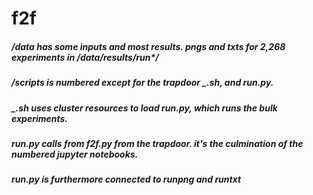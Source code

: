 # f2f

##### /data has some inputs and most results. pngs and txts for 2,268 experiments in /data/results/run*/
##### /scripts is numbered except for the trapdoor _.sh, and run.py.
##### _.sh uses cluster resources to load run.py, which runs the bulk experiments.
##### run.py calls from f2f.py from the trapdoor. it's the culmination of the numbered jupyter notebooks.
##### run.py is furthermore connected to runpng and runtxt
